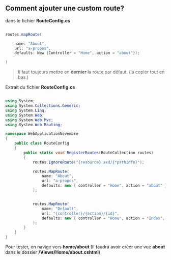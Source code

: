 ## Comment ajouter une custom route?

dans le fichier **RouteConfig.cs**

```csharp

routes.mapRoute(

    name: "About",
    url: "a-propos",
    defaults: New {Controller = "Home", action = "about"});

)

```

> Il faut toujours mettre en **dernier** la route par défaut. (la copier tout en bas.)

Extrait du fichier **RouteConfig.cs**

```csharp

using System;
using System.Collections.Generic;
using System.Linq;
using System.Web;
using System.Web.Mvc;
using System.Web.Routing;

namespace WebApplicationNovembre
{
    public class RouteConfig
    {
        public static void RegisterRoutes(RouteCollection routes)
        {
            routes.IgnoreRoute("{resource}.axd/{*pathInfo}");

            routes.MapRoute(
                name: "About",
                url: "a-propos",
                defaults: new { controller = "Home", action = "about" }
            );


            routes.MapRoute(
                name: "Default",
                url: "{controller}/{action}/{id}",
                defaults: new { controller = "Home", action = "Index", id = UrlParameter.Optional }
            );
        }
    }
}


```

Pour tester, on navige vers **home/about** (Il faudra avoir créer une vue **about** dans le dossier **/Views/Home/about.cshtml**)